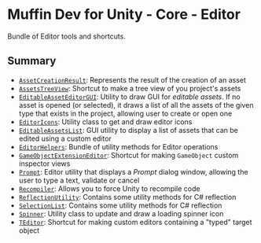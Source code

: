 # Muffin Dev for Unity - Core - Editor

Bundle of Editor tools and shortcuts.

## Summary

- [`AssetCreationResult`](./asset-creation-result.md): Represents the result of the creation of an asset
- [`AssetsTreeView`](./assets-tree-view.md): Shortcut to make a tree view of you project's assets
- [`EditableAssetEditorGUI`](./editable-asset-editor-gui.md): Utility to draw GUI for *editable assets*. If no asset is opened (or selected), it draws a list of all the assets of the given type that exists in the project, allowing user to create or open one
- [`EditorIcons`](./editor-icons.md): Utility class to get and draw editor icons
- [`EditableAssetsList`](./editable-assets-list): GUI utility to display a list of assets that can be edited using a custom editor
- [`EditorHelpers`](./editor-helpers.md): Bundle of utility methods for Editor operations
- [`GameObjectExtensionEditor`](./game-object-extension-editor.md): Shortcut for making `GameObject` custom inspector views
- [`Prompt`](./prompt.md): Editor utility that displays a *Prompt* dialog window, allowing the user to type a text, validate or cancel
- [`Recompiler`](./recompiler.md): Allows you to force Unity to recompile code
- [`ReflectionUtility`](./reflection-utility.md): Contains some utility methods for C# reflection
- [`SelectionList`](./selection-list.md): Contains some utility methods for C# reflection
- [`Spinner`](./spinner.md): Utility class to update and draw a loading spinner icon
- [`TEditor`](./teditor.md): Shortcut for making custom editors containing a "typed" target object